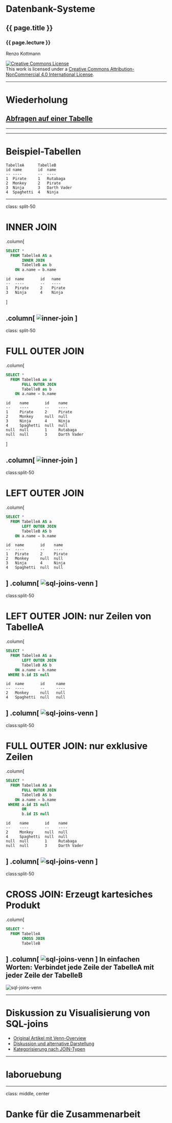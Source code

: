 # Datenbank-Systeme
## {{ page.title }} 
### {{ page.lecture }}
 
Renzo Kottmann 

<a rel="license"
href="http://creativecommons.org/licenses/by-nc/4.0/"><img
alt="Creative Commons License" style="border-width:0"
src="https://i.creativecommons.org/l/by-nc/4.0/88x31.png" /></a><br
/>This work is licensed under a <a rel="license"
href="http://creativecommons.org/licenses/by-nc/4.0/">Creative Commons
Attribution-NonCommercial 4.0 International License</a>.

---
# Wiederholung

## [Abfragen auf einer Tabelle](vorlesung-7.html#20)

---

---

# Beispiel-Tabellen
~~~
TabelleA      TabelleB
id name       id  name
-- ----       --  ----
1  Pirate     1   Rutabaga
2  Monkey     2   Pirate
3  Ninja      3   Darth Vader
4  Spaghetti  4   Ninja
~~~
---
class: split-50
# INNER JOIN

.column[
~~~sql
SELECT * 
  FROM TabelleA AS a
       INNER JOIN 
	   TabelleB as b
    ON a.name = b.name
~~~
~~~
id  name       id   name
--  ----       --   ----
1   Pirate     2    Pirate
3   Ninja      4    Ninja
~~~
]

.column[
![inner-join](/img/dbl/inner-join-small.png)
]
---
class: split-50
# FULL OUTER JOIN

.column[
~~~sql
SELECT * 
  FROM TabelleA as a
       FULL OUTER JOIN 
	   TabelleB as b
    ON a.name = b.name
~~~

~~~
id    name       id    name
--    ----       --    ----
1     Pirate     2     Pirate
2     Monkey     null  null
3     Ninja      4     Ninja
4     Spaghetti  null  null
null  null       1     Rutabaga
null  null       3     Darth Vader
~~~
]

.column[
![inner-join](/img/dbl/full-outer-join-small.png)
]
---
class:split-50
# LEFT OUTER JOIN

.column[
~~~sql
SELECT * 
  FROM TabelleA AS a
       LEFT OUTER JOIN 
	   TabelleB AS b
    ON a.name = b.name
~~~

~~~
id  name       id    name
--  ----       --    ----
1   Pirate     2     Pirate
2   Monkey     null  null
3   Ninja      4     Ninja
4   Spaghetti  null  null
~~~
]
.column[
![sql-joins-venn](/img/dbl/left-outer-join-small.png)
]
---
class:split-50
#  LEFT OUTER JOIN: nur Zeilen von TabelleA

.column[
~~~sql
SELECT * 
  FROM TabelleA AS a
       LEFT OUTER JOIN 
	   TabelleB AS b
    ON a.name = b.name
 WHERE b.id IS null
~~~

~~~
id  name       id     name
--  ----       --     ----
2   Monkey     null   null
4   Spaghetti  null   null
~~~
]
.column[
![sql-joins-venn](/img/dbl/left-outer-join-exclusive-small.png)
]
---
class:split-50
#  FULL OUTER JOIN: nur exklusive Zeilen

.column[
~~~sql
SELECT * 
  FROM TabelleA AS a
       FULL OUTER JOIN
	   TabelleB AS b
    ON a.name = b.name
 WHERE a.id IS null
       OR 
	   b.id IS null
~~~

~~~	
id    name       id    name
--    ----       --    ----
2     Monkey     null  null
4     Spaghetti  null  null
null  null       1     Rutabaga
null  null       3     Darth Vader
~~~
]
.column[
![sql-joins-venn](/img/dbl/full-outer-join-exclusive-small.png)
]
---
class:split-50
# CROSS JOIN: Erzeugt kartesiches Produkt

.column[
~~~sql
SELECT * 
  FROM TabelleA
       CROSS JOIN 
	   TabelleB
~~~
]
.column[
![sql-joins-venn](/img/dbl/cartesian-product.png)
]
In einfachen Worten: Verbindet jede Zeile der TabelleA mit jeder Zeile der TabelleB
---

![sql-joins-venn](/img/dbl/sql-join-venn-overview.jpg)

---
# Diskussion zu Visualisierung von SQL-joins

* [Original Artikel mit Venn-Overview](http://www.codeproject.com/Articles/33052/Visual-Representation-of-SQL-Joins)
* [Diskussion und alternative Darstellung](http://stackoverflow.com/questions/13997365/sql-joins-as-venn-diagram)
* [Kategorisierung nach JOIN-Typen](http://www.way2tutorial.com/sql/sql_join_types_visual_venn_diagram.php)
---
# laboruebung

---
class: middle, center

# Danke für die Zusammenarbeit

